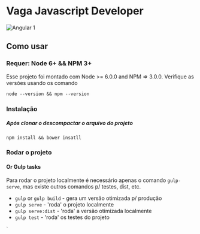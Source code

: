 # Vaga Javascript Developer

![Angular 1](http://www.descontei.com.br/wp-content/uploads/2015/05/celular-direto.png)

## Como usar

### Requer: Node 6+ && NPM 3+
Esse projeto foi montado com  Node >= 6.0.0 and NPM => 3.0.0. 
Verifique as versões usando os comando
```
node --version && npm --version
```

### Instalação

##### Após clonar o descompactar o arquivo do projeto
####
```
npm install && bower insatll
```


### Rodar o projeto

#### Or Gulp tasks

 Para rodar o projeto localmente é necessário apenas o comando `gulp-serve`, mas existe outros comandos p/ testes, dist, etc.

- `gulp` or `gulp build` - gera um versão otimizada p/ produção
- `gulp serve` - 'roda' o projeto localmente
- `gulp serve:dist` - 'roda' a versão otimizada localmente
- `gulp test` - 'roda' os testes do projeto


`